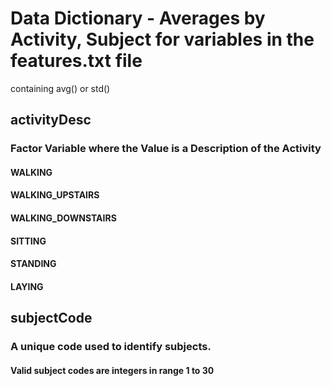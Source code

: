 # Data Dictionary - Averages by Activity, Subject for variables in the features.txt file
containing avg() or std()

## activityDesc

### Factor Variable where the Value is a Description of the Activity

#### WALKING
#### WALKING_UPSTAIRS
#### WALKING_DOWNSTAIRS
#### SITTING
#### STANDING
#### LAYING

## subjectCode

### A unique code used to identify subjects.

#### Valid subject codes are integers in range 1 to 30


